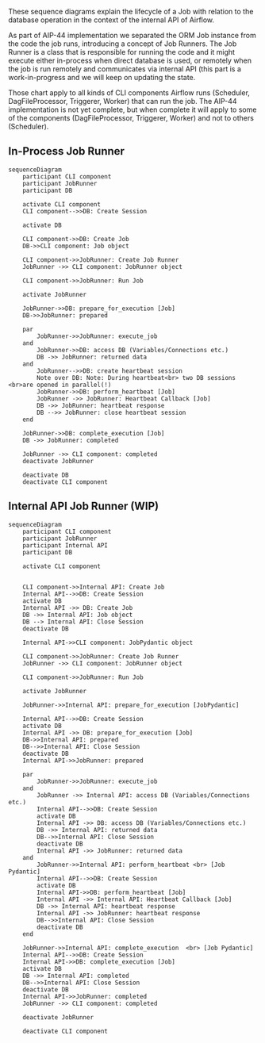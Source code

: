 <!--
 Licensed to the Apache Software Foundation (ASF) under one
 or more contributor license agreements.  See the NOTICE file
 distributed with this work for additional information
 regarding copyright ownership.  The ASF licenses this file
 to you under the Apache License, Version 2.0 (the
 "License"); you may not use this file except in compliance
 with the License.  You may obtain a copy of the License at

   http://www.apache.org/licenses/LICENSE-2.0

 Unless required by applicable law or agreed to in writing,
 software distributed under the License is distributed on an
 "AS IS" BASIS, WITHOUT WARRANTIES OR CONDITIONS OF ANY
 KIND, either express or implied.  See the License for the
 specific language governing permissions and limitations
 under the License.
 -->

These sequence diagrams explain the lifecycle of a Job with relation to the database
operation in the context of the internal API of Airflow.

As part of AIP-44 implementation we separated the ORM Job instance from the code the job runs,
introducing a concept of Job Runners. The Job Runner is a class that is responsible for running
the code and it might execute either in-process when direct database is used, or remotely when
the job is run remotely and communicates via internal API (this part is a work-in-progress and we
will keep on updating the state.

Those chart apply to all kinds of CLI components Airflow runs (Scheduler, DagFileProcessor, Triggerer,
Worker) that can run the job. The AIP-44 implementation is not yet complete, but when complete it will
apply to some of the components (DagFileProcessor, Triggerer, Worker) and not to others (Scheduler).

## In-Process Job Runner

```mermaid
sequenceDiagram
    participant CLI component
    participant JobRunner
    participant DB

    activate CLI component
    CLI component-->>DB: Create Session

    activate DB

    CLI component->>DB: Create Job
    DB->>CLI component: Job object

    CLI component->>JobRunner: Create Job Runner
    JobRunner ->> CLI component: JobRunner object

    CLI component->>JobRunner: Run Job

    activate JobRunner

    JobRunner->>DB: prepare_for_execution [Job]
    DB->>JobRunner: prepared

    par
        JobRunner->>JobRunner: execute_job
    and
        JobRunner->>DB: access DB (Variables/Connections etc.)
        DB ->> JobRunner: returned data
    and
        JobRunner-->>DB: create heartbeat session
        Note over DB: Note: During heartbeat<br> two DB sessions <br>are opened in parallel(!)
        JobRunner->>DB: perform_heartbeat [Job]
        JobRunner ->> JobRunner: Heartbeat Callback [Job]
        DB ->> JobRunner: heartbeat response
        DB -->> JobRunner: close heartbeat session
    end

    JobRunner->>DB: complete_execution [Job]
    DB ->> JobRunner: completed

    JobRunner ->> CLI component: completed
    deactivate JobRunner

    deactivate DB
    deactivate CLI component
```

## Internal API Job Runner (WIP)

```mermaid
sequenceDiagram
    participant CLI component
    participant JobRunner
    participant Internal API
    participant DB

    activate CLI component


    CLI component->>Internal API: Create Job
    Internal API-->>DB: Create Session
    activate DB
    Internal API ->> DB: Create Job
    DB ->> Internal API: Job object
    DB --> Internal API: Close Session
    deactivate DB

    Internal API->>CLI component: JobPydantic object

    CLI component->>JobRunner: Create Job Runner
    JobRunner ->> CLI component: JobRunner object

    CLI component->>JobRunner: Run Job

    activate JobRunner

    JobRunner->>Internal API: prepare_for_execution [JobPydantic]

    Internal API-->>DB: Create Session
    activate DB
    Internal API ->> DB: prepare_for_execution [Job]
    DB->>Internal API: prepared
    DB-->>Internal API: Close Session
    deactivate DB
    Internal API->>JobRunner: prepared

    par
        JobRunner->>JobRunner: execute_job
    and
        JobRunner ->> Internal API: access DB (Variables/Connections etc.)
        Internal API-->>DB: Create Session
        activate DB
        Internal API ->> DB: access DB (Variables/Connections etc.)
        DB ->> Internal API: returned data
        DB-->>Internal API: Close Session
        deactivate DB
        Internal API ->> JobRunner: returned data
    and
        JobRunner->>Internal API: perform_heartbeat <br> [Job Pydantic]
        Internal API-->>DB: Create Session
        activate DB
        Internal API->>DB: perform_heartbeat [Job]
        Internal API ->> Internal API: Heartbeat Callback [Job]
        DB ->> Internal API: heartbeat response
        Internal API ->> JobRunner: heartbeat response
        DB-->>Internal API: Close Session
        deactivate DB
    end

    JobRunner->>Internal API: complete_execution  <br> [Job Pydantic]
    Internal API-->>DB: Create Session
    Internal API->>DB: complete_execution [Job]
    activate DB
    DB ->> Internal API: completed
    DB-->>Internal API: Close Session
    deactivate DB
    Internal API->>JobRunner: completed
    JobRunner ->> CLI component: completed

    deactivate JobRunner

    deactivate CLI component
```
